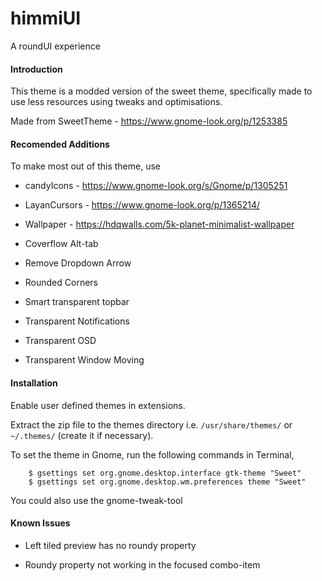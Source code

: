 # himmiUI
A roundUI experience

#### Introduction
This theme is a modded version of the sweet theme, specifically made to use less resources using tweaks and optimisations.

Made from SweetTheme - https://www.gnome-look.org/p/1253385

#### Recomended Additions
To make most out of this theme, use 

- candyIcons - https://www.gnome-look.org/s/Gnome/p/1305251

- LayanCursors - https://www.gnome-look.org/p/1365214/

- Wallpaper - https://hdqwalls.com/5k-planet-minimalist-wallpaper

- Coverflow Alt-tab

- Remove Dropdown Arrow

- Rounded Corners

- Smart transparent topbar

- Transparent Notifications

- Transparent OSD

- Transparent Window Moving

#### Installation
Enable user defined themes in extensions.

Extract the zip file to the themes directory i.e. `/usr/share/themes/` or `~/.themes/` (create it if necessary).

To set the theme in Gnome, run the following commands in Terminal,

```
	$ gsettings set org.gnome.desktop.interface gtk-theme "Sweet"
	$ gsettings set org.gnome.desktop.wm.preferences theme "Sweet"
```

You could also use the gnome-tweak-tool


#### Known Issues
 - Left tiled preview has no roundy property

 - Roundy property not working in the focused combo-item
